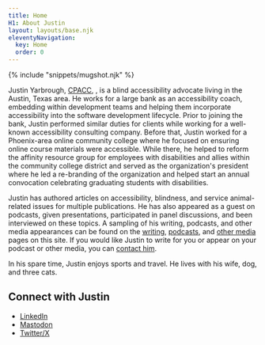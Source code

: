 ```yaml
---
title: Home
H1: About Justin
layout: layouts/base.njk
eleventyNavigation:
  key: Home
  order: 0
---
```

{% include "snippets/mugshot.njk" %}

Justin Yarbrough, [CPACC](https://www.accessibilityassociation.org/s/certified-professional), , is a blind accessibility advocate living in the Austin, Texas area. He works for a large bank as an accessibility coach, embedding within development teams and helping them incorporate accessibility into the software development lifecycle. Prior to joining the bank, Justin performed similar duties for clients while working for a well-known accessibility consulting company. Before that, Justin worked for a Phoenix-area online community college where he focused on ensuring online course materials were accessible. While there, he helped to reform the affinity resource group for employees with disabilities and allies within the community college district and served as the organization's president where he led a re-branding of the organization and helped start an annual convocation celebrating graduating students with disabilities.

Justin has authored articles on accessibility, blindness, and service animal-related issues for multiple publications. He has also appeared as a guest on podcasts, given presentations, participated in panel discussions, and been interviewed on these topics. A sampling of his writing, podcasts, and other media appearances can be found on the [writing](/writing), [podcasts](/podcasts), and [other media](/media) pages on this site. If you would like Justin to write for you or appear on your podcast or other media, you can [contact him](/contact).

In his spare time, Justin enjoys sports and travel. He lives with his wife, dog, and three cats.

## Connect with Justin

- [LinkedIn](https://www.linkedin.com/in/justin-yarbrough)
- [Mastodon](https://dragonscave.space/@jyarbrough)
- [Twitter/X](https://twitter.com/fatelvis04)